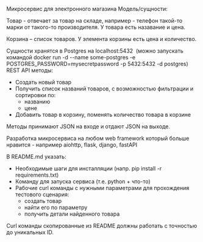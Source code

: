 Микросервис для электронного магазина Модель/cущности:

Товар - отвечает за товар на складе, например - телефон такой-то марки от такого-то производителя. У товара есть назавание и цена.

Корзина – список товаров. У элемента корзины есть цена и количество.

Сущности хранятся в Postgres на localhost:5432  (можно запускать командой docker run -d --name some-postgres -e POSTGRES_PASSWORD=mysecretpassword -p 5432:5432 -d postgres)
REST API методы:
* Создать новый товар 
* Получить список названий товаров, с возможностью фильтрации и сортировки по:
  * названию 
  * цене 
* Добавить товар в корзину, поменять количество товара в корзине

Методы принимают JSON на входе и отдают JSON на выходе.

Разработка микросервиса на любом web framework который больше нравится - например aiohttp, flask, django, fastAPI

В README.md указать:
* Необходимые шаги для инсталляции (напр. pip install -r requirements.txt)
* Команду для запуска сервиса (т.е. python + что-то)
* Рабочие curl команды с нужными параметрами для прохождения тестового сценария:
  * создать товар
  * найти его по параметру
  * получить детали найденного товара

Curl команды скопированные из README должны работать с точностью до уникальных ID.